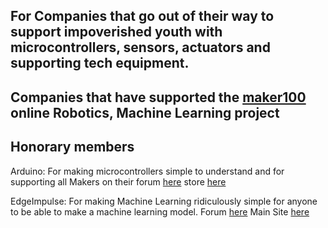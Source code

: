 ## For Companies that go out of their way to support impoverished youth with microcontrollers, sensors, actuators and supporting tech equipment.


## Companies that have supported the [maker100](https://github.com/hpssjellis/maker100) online Robotics, Machine Learning project



## Honorary members

Arduino: For making microcontrollers simple to understand and for supporting all Makers on their forum [here](https://forum.arduino.cc/) store [here](http://store.arduino.cc/)

EdgeImpulse: For making Machine Learning ridiculously simple for anyone to be able to make a machine learning model. Forum [here](https://forum.edgeimpulse.com/) Main Site [here](https://www.edgeimpulse.com/)









